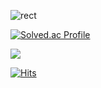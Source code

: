 <!--
**hoya55/hoya55** is a ✨ _special_ ✨ repository because its `README.md` (this file) appears on your GitHub profile.

Here are some ideas to get you started:

- 🔭 I’m currently working on ...
- 🌱 I’m currently learning ...
- 👯 I’m looking to collaborate on ...
- 🤔 I’m looking for help with ...
- 💬 Ask me about ...
- 📫 How to reach me: ...
- 😄 Pronouns: ...
- ⚡ Fun fact: ...
-->

![rect](https://capsule-render.vercel.app/api?type=Cylinder&color=gradient&text=%20%20RECT%20%20&fontAlign=30&fontSize=30&textBg=true&desc=Use%20%27textBg%27%20to%20highlight%20%27text%27&descAlign=60&descAlignY=50)

[![Solved.ac Profile](http://mazassumnida.wtf/api/generate_badge?boj=seungho001206)](https://solved.ac/seungho001206)<br/>

 <img src="https://img.shields.io/badge/instagram-E4405F?style=flat&logo=instagram&logoColor=white"/>

[![Hits](https://hits.seeyoufarm.com/api/count/incr/badge.svg?url=https%3A%2F%2Fgithub.com%2Fhoya55&count_bg=%2368C025&title_bg=%23565656&icon=bitrise.svg&icon_color=%23E7E7E7&title=hits&edge_flat=false)](https://hits.seeyoufarm.com)
